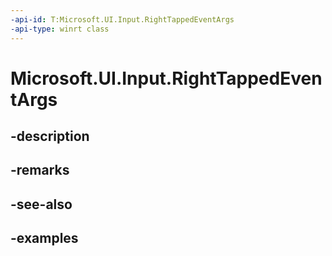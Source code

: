 ```yaml
---
-api-id: T:Microsoft.UI.Input.RightTappedEventArgs
-api-type: winrt class
---
```


# Microsoft.UI.Input.RightTappedEventArgs

<!--
public sealed class RightTappedEventArgs
-->


## -description

## -remarks

## -see-also

## -examples


